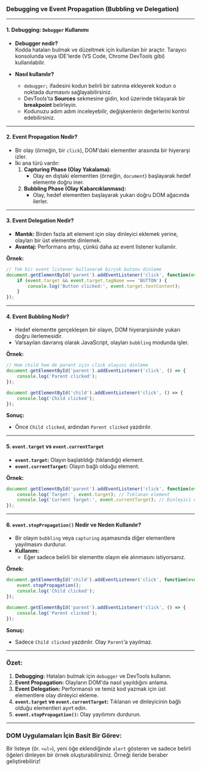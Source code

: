 ### Debugging ve Event Propagation (Bubbling ve Delegation)

---

#### **1. Debugging: `Debugger` Kullanımı**
- **Debugger nedir?**  
  Kodda hataları bulmak ve düzeltmek için kullanılan bir araçtır. Tarayıcı konsolunda veya IDE'lerde (VS Code, Chrome DevTools gibi) kullanılabilir.

- **Nasıl kullanılır?**  
  - `debugger;` ifadesini kodun belirli bir satırına ekleyerek kodun o noktada durmasını sağlayabilirsiniz.
  - DevTools’ta **Sources** sekmesine gidin, kod üzerinde tıklayarak bir **breakpoint** belirleyin.
  - Kodunuzu adım adım inceleyebilir, değişkenlerin değerlerini kontrol edebilirsiniz.

---

#### **2. Event Propagation Nedir?**
- Bir olay (örneğin, bir `click`), DOM'daki elementler arasında bir hiyerarşi izler.
- İki ana türü vardır:
  1. **Capturing Phase (Olay Yakalama):**
     - Olay en dıştaki elementten (örneğin, `document`) başlayarak hedef elemente doğru iner.
  2. **Bubbling Phase (Olay Kabarcıklanması):**
     - Olay, hedef elementten başlayarak yukarı doğru DOM ağacında ilerler.

---

#### **3. Event Delegation Nedir?**
- **Mantık:** Birden fazla alt element için olay dinleyici eklemek yerine, olayları bir üst elementte dinlemek.
- **Avantaj:** Performans artışı, çünkü daha az event listener kullanılır.

**Örnek:**

```javascript
// Tek bir event listener kullanarak birçok butonu dinleme
document.getElementById('parent').addEventListener('click', function(event) {
    if (event.target && event.target.tagName === 'BUTTON') {
        console.log('Button clicked:', event.target.textContent);
    }
});
```

---

#### **4. Event Bubbling Nedir?**
- Hedef elementte gerçekleşen bir olayın, DOM hiyerarşisinde yukarı doğru ilerlemesidir.
- Varsayılan davranış olarak JavaScript, olayları `bubbling` modunda işler.

**Örnek:**
```javascript
// Hem child hem de parent için click olayını dinleme
document.getElementById('parent').addEventListener('click', () => {
    console.log('Parent clicked');
});

document.getElementById('child').addEventListener('click', () => {
    console.log('Child clicked');
});
```
**Sonuç:**  
- Önce `Child clicked`, ardından `Parent clicked` yazdırılır.

---

#### **5. `event.target` vs `event.currentTarget`**
- **`event.target`:** Olayın başlatıldığı (tıklandığı) element.
- **`event.currentTarget`:** Olayın bağlı olduğu element.

**Örnek:**
```javascript
document.getElementById('parent').addEventListener('click', function(event) {
    console.log('Target:', event.target); // Tıklanan element
    console.log('Current Target:', event.currentTarget); // Dinleyici eklenen element
});
```

---

#### **6. `event.stopPropagation()` Nedir ve Neden Kullanılır?**
- Bir olayın `bubbling` veya `capturing` aşamasında diğer elementlere yayılmasını durdurur.
- **Kullanım:**
  - Eğer sadece belirli bir elementte olayın ele alınmasını istiyorsanız.

**Örnek:**
```javascript
document.getElementById('child').addEventListener('click', function(event) {
    event.stopPropagation();
    console.log('Child clicked');
});

document.getElementById('parent').addEventListener('click', () => {
    console.log('Parent clicked');
});
```
**Sonuç:**  
- Sadece `Child clicked` yazdırılır. Olay `Parent`’a yayılmaz.

---

### Özet:
1. **Debugging:** Hataları bulmak için `debugger` ve DevTools kullanın.
2. **Event Propagation:** Olayların DOM'da nasıl yayıldığını anlama.
3. **Event Delegation:** Performanslı ve temiz kod yazmak için üst elementlere olay dinleyici ekleme.
4. **`event.target` ve `event.currentTarget`:** Tıklanan ve dinleyicinin bağlı olduğu elementleri ayırt edin.
5. **`event.stopPropagation()`:** Olay yayılımını durdurun.

---

### DOM Uygulamaları İçin Basit Bir Görev:
Bir listeye (ör. `<ul>`), yeni öğe eklendiğinde `alert` gösteren ve sadece belirli öğeleri dinleyen bir örnek oluşturabilirsiniz. Örneği ileride beraber geliştirebiliriz!